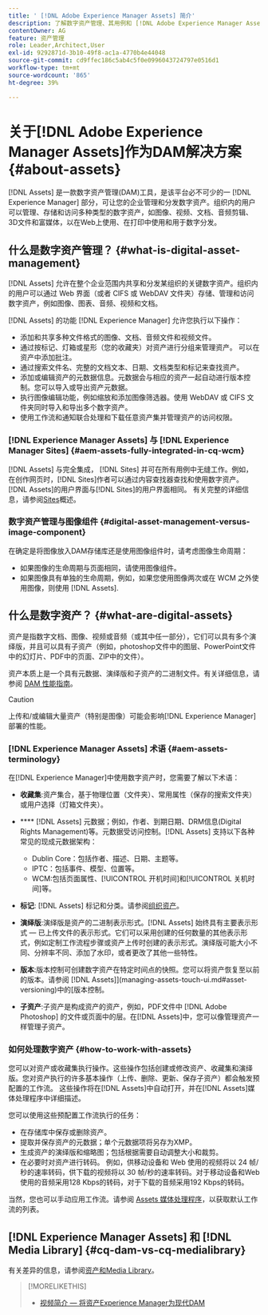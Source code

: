 ```yaml
---
title: ' [!DNL Adobe Experience Manager Assets] 简介'
description: 了解数字资产管理、其用例和 [!DNL Adobe Experience Manager Asset] 产品。
contentOwner: AG
feature: 资产管理
role: Leader,Architect,User
exl-id: 9292871d-3b10-49f8-ac1a-4770b4e44048
source-git-commit: cd9ffec186c5ab4c5f0e0996043724797e0516d1
workflow-type: tm+mt
source-wordcount: '865'
ht-degree: 39%

---
```


# 关于[!DNL Adobe Experience Manager Assets]作为DAM解决方案 {#about-assets}

[!DNL Assets] 是一款数字资产管理(DAM)工具，是该平台必不可少的一 [!DNL Experience Manager] 部分，可让您的企业管理和分发数字资产。组织内的用户可以管理、存储和访问多种类型的数字资产，如图像、视频、文档、音频剪辑、3D文件和富媒体，以在Web上使用、在打印中使用和用于数字分发。

## 什么是数字资产管理？ {#what-is-digital-asset-management}

[!DNL Assets] 允许在整个企业范围内共享和分发某组织的关键数字资产。组织内的用户可以通过 Web 界面（或者 CIFS 或 WebDAV 文件夹）存储、管理和访问数字资产，例如图像、图表、音频、视频和文档。

[!DNL Assets] 的功能 [!DNL Experience Manager] 允许您执行以下操作：

* 添加和共享多种文件格式的图像、文档、音频文件和视频文件。
* 通过按标记、灯箱或星形（您的收藏夹）对资产进行分组来管理资产。 可以在资产中添加批注。
* 通过搜索文件名、完整的文档文本、日期、文档类型和标记来查找资产。
* 添加或编辑资产的元数据信息。元数据会与相应的资产一起自动进行版本控制。您可以导入或导出资产元数据。
* 执行图像编辑功能，例如缩放和添加图像筛选器。使用 WebDAV 或 CIFS 文件夹同时导入和导出多个数字资产。
* 使用工作流和通知联合处理和下载任意资产集并管理资产的访问权限。

### [!DNL Experience Manager Assets] 与  [!DNL Experience Manager Sites] {#aem-assets-fully-integrated-in-cq-wcm}

[!DNL Assets] 与完全集成， [!DNL Sites] 并可在所有用例中无缝工作。例如，在创作网页时，[!DNL Sites]作者可以通过内容查找器查找和使用数字资产。 [!DNL Assets]的用户界面与[!DNL Sites]的用户界面相同。 有关完整的详细信息，请参阅[Sites](/help/sites-authoring/qg-page-authoring.md)概述。

<!-- TBD: Update image for branding 

![screen_shot_2012-04-17at15946pm](assets/screen_shot_2012-04-17at15946pm.png) ![screen_shot_2012-04-17at20100pm](assets/screen_shot_2012-04-17at20100pm.png)

Assets managed within [!DNL Experience Manager] DAM can then be accessed via the content finder of WCM:

![screen_shot_2012-04-17at20214pm](assets/screen_shot_2012-04-17at20214pm.png) -->

### 数字资产管理与图像组件 {#digital-asset-management-versus-image-component}

在确定是将图像放入DAM存储库还是使用图像组件时，请考虑图像生命周期：

* 如果图像的生命周期与页面相同，请使用图像组件。
* 如果图像具有单独的生命周期，例如，如果您使用图像两次或在 WCM 之外使用图像，则使用 [!DNL Assets].

## 什么是数字资产？ {#what-are-digital-assets}

资产是指数字文档、图像、视频或音频（或其中任一部分），它们可以具有多个演绎版，并且可以具有子资产（例如，photoshop文件中的图层、PowerPoint文件中的幻灯片、PDF中的页面、ZIP中的文件）。

资产本质上是一个具有元数据、演绎版和子资产的二进制文件。有关详细信息，请参阅 [DAM 性能指南](https://experienceleague.adobe.com/docs/experience-manager-64/assets/administer/performance-tuning-guidelines.html?lang=en)。

>[!CAUTION]
>
>上传和/或编辑大量资产（特别是图像）可能会影响[!DNL Experience Manager]部署的性能。

### [!DNL Experience Manager Assets] 术语 {#aem-assets-terminology}

在[!DNL Experience Manager]中使用数字资产时，您需要了解以下术语：

* **收藏集**:资产集合，基于物理位置（文件夹）、常用属性（保存的搜索文件夹）或用户选择（灯箱文件夹）。

* **** [!DNL Assets] 元数据；例如，作者、到期日期、DRM信息(Digital Rights Management)等。元数据受访问控制。[!DNL Assets] 支持以下各种常见的现成元数据架构：

   * Dublin Core：包括作者、描述、日期、主题等。
   * IPTC：包括事件、模型、位置等。
   * WCM:包括页面属性、[!UICONTROL 开机时间]和[!UICONTROL 关机时间]等。

* **标记**: [!DNL Assets] 标记和分类。请参阅[组织资产](/help/assets/organize-assets.md)。

* **演绎版**:演绎版是资产的二进制表示形式。[!DNL Assets] 始终具有主要表示形式 — 已上传文件的表示形式。它们可以采用创建的任何数量的其他表示形式，例如定制工作流程步骤或资产上传时创建的表示形式。演绎版可能大小不同、分辨率不同、添加了水印，或者更改了其他一些特性。

* **版本**:版本控制可创建数字资产在特定时间点的快照。您可以将资产恢复至以前的版本。请参阅 [!DNL Assets]](managing-assets-touch-ui.md#asset-versioning)中的[版本控制。

* **子资产**:子资产是构成资产的资产，例如，PDF文件中 [!DNL Adobe Photoshop] 的文件或页面中的层。在[!DNL Assets]中，您可以像管理资产一样管理子资产。

### 如何处理数字资产 {#how-to-work-with-assets}

您可以对资产或收藏集执行操作。这些操作包括创建或修改资产、收藏集和演绎版。您对资产执行的许多基本操作（上传、删除、更新、保存子资产）都会触发预配置的工作流。 这些操作将在[!DNL Assets]中自动打开，并在[!DNL Assets]媒体处理程序中详细描述。

您可以使用这些预配置工作流执行的任务：

* 在存储库中保存或删除资产。
* 提取并保存资产的元数据；单个元数据项将另存为XMP。
* 生成资产的演绎版和缩略图；包括根据需要自动调整大小和裁剪。
* 在必要时对资产进行转码。 例如，供移动设备和 Web 使用的视频将以 24 帧/秒的速率转码，供下载的视频将以 30 帧/秒的速率转码。对于移动设备和Web使用的音频采用128 Kbps的转码，对于下载的音频采用192 Kbps的转码。

当然，您也可以手动应用工作流。请参阅 [ Assets 媒体处理程序](media-handlers.md)，以获取默认工作流的列表。

## [!DNL Experience Manager Assets] 和 [!DNL Media Library] {#cq-dam-vs-cq-medialibrary}

有关差异的信息，请参阅[资产和Media Library](medialibrary.md)。

>[!MORELIKETHIS]
>
>* [视频简介 — 将资产Experience Manager为现代DAM](https://www.youtube.com/watch?v=PBwQqZgC-yo)

